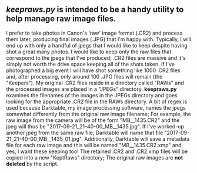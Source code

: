 <H2><I><B>keepraws.py</B></I> is intended to be a handy utility to help manage raw image files.</H2>

I prefer to take photos in Canon's 'raw' image format (.CR2) and process them later, producing final images (.JPG) that I'm happy with.  Typically, I will end up with only a handful of jpegs that I would like to keep despite having shot a great many photos.
I would like to keep only the raw files that correspond to the jpegs that I've produced; .CR2 files are massive and it's simply not worth the drive space keeping all of the shots taken.
If I've photographed a big event I will have shot something like 1000 .CR2 files and, after processing, only around 100 .JPG files will remain (the "Keepers").
My original .CR2 files reside in a directory called "RAWs" and the processed images are placed in a "JPEGs" directory. <B>keepraws.py</B> examines the filenames of the images in the JPEGs directory and goes looking for the appropriate .CR2 file in the RAWs directory. A bit of regex is used because Darktable, my image processing software, names the jpegs somewhat differently from the original raw image filename;  For example, the raw image from the camera will be of the form "MB__1435.CR2" and the jpeg will thus be "2017-09-21_21-40-00_MB__1435.jpg". If I've worked-up another jpeg from the same raw file, Darktable will name that file "2017-09-21_21-40-00_MB__1435_01.jpg".  Additionally, Darktable will save a metadata file for each raw image and this will be named "MB__1435.CR2.xmp" and, yes, I want these keeping too!
The retained .CR2 and .CR2.xmp files will be copied into a new "KeptRaws" directory; The original raw images are <B>not deleted</B> by the script.
